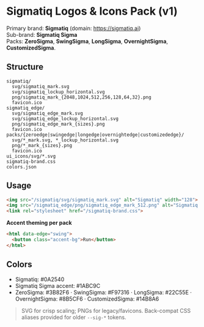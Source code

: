 # Sigmatiq Logos & Icons Pack (v1)

Primary brand: **Sigmatiq** (domain: https://sigmatiq.ai)  
Sub-brand: **Sigmatiq Sigma**  
Packs: **ZeroSigma**, **SwingSigma**, **LongSigma**, **OvernightSigma**, **CustomizedSigma**.

## Structure
```
sigmatiq/
  svg/sigmatiq_mark.svg
  svg/sigmatiq_lockup_horizontal.svg
  png/sigmatiq_mark_{2048,1024,512,256,128,64,32}.png
  favicon.ico
sigmatiq_edge/
  svg/sigmatiq_edge_mark.svg
  svg/sigmatiq_edge_lockup_horizontal.svg
  png/sigmatiq_edge_mark_{sizes}.png
  favicon.ico
packs/{zeroedge|swingedge|longedge|overnightedge|customizededge}/
  svg/*_mark.svg, *_lockup_horizontal.svg
  png/*_mark_{sizes}.png
  favicon.ico
ui_icons/svg/*.svg
sigmatiq-brand.css
colors.json
```

## Usage
```html
<img src="/sigmatiq/svg/sigmatiq_mark.svg" alt="Sigmatiq" width="128">
<img src="/sigmatiq_edge/png/sigmatiq_edge_mark_512.png" alt="Sigmatiq Sigma" width="128">
<link rel="stylesheet" href="/sigmatiq-brand.css">
```

**Accent theming per pack**
```html
<html data-edge="swing">
  <button class="accent-bg">Run</button>
</html>
```

## Colors
- Sigmatiq: #0A2540
- Sigmatiq Sigma accent: #1ABC9C
- ZeroSigma: #3B82F6 · SwingSigma: #F97316 · LongSigma: #22C55E · OvernightSigma: #8B5CF6 · CustomizedSigma: #14B8A6

> SVG for crisp scaling; PNGs for legacy/favicons. Back-compat CSS aliases provided for older `--sig-*` tokens.
